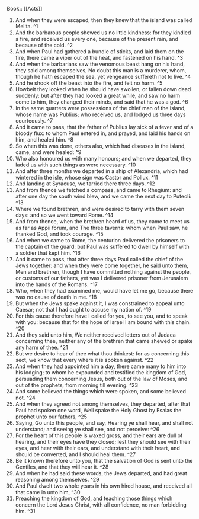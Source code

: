  Book:: [[Acts]]
 1. And when they were escaped, then they knew that the island was called Melita. ^1
 2. And the barbarous people shewed us no little kindness: for they kindled a fire, and received us every one, because of the present rain, and because of the cold. ^2
 3. And when Paul had gathered a bundle of sticks, and laid them on the fire, there came a viper out of the heat, and fastened on his hand. ^3
 4. And when the barbarians saw the venomous beast hang on his hand, they said among themselves, No doubt this man is a murderer, whom, though he hath escaped the sea, yet vengeance suffereth not to live. ^4
 5. And he shook off the beast into the fire, and felt no harm. ^5
 6. Howbeit they looked when he should have swollen, or fallen down dead suddenly: but after they had looked a great while, and saw no harm come to him, they changed their minds, and said that he was a god. ^6
 7. In the same quarters were possessions of the chief man of the island, whose name was Publius; who received us, and lodged us three days courteously. ^7
 8. And it came to pass, that the father of Publius lay sick of a fever and of a bloody flux: to whom Paul entered in, and prayed, and laid his hands on him, and healed him. ^8
 9. So when this was done, others also, which had diseases in the island, came, and were healed: ^9
 10. Who also honoured us with many honours; and when we departed, they laded us with such things as were necessary. ^10
 11. And after three months we departed in a ship of Alexandria, which had wintered in the isle, whose sign was Castor and Pollux. ^11
 12. And landing at Syracuse, we tarried there three days. ^12
 13. And from thence we fetched a compass, and came to Rhegium: and after one day the south wind blew, and we came the next day to Puteoli: ^13
 14. Where we found brethren, and were desired to tarry with them seven days: and so we went toward Rome. ^14
 15. And from thence, when the brethren heard of us, they came to meet us as far as Appii forum, and The three taverns: whom when Paul saw, he thanked God, and took courage. ^15
 16. And when we came to Rome, the centurion delivered the prisoners to the captain of the guard: but Paul was suffered to dwell by himself with a soldier that kept him. ^16
 17. And it came to pass, that after three days Paul called the chief of the Jews together: and when they were come together, he said unto them, Men and brethren, though I have committed nothing against the people, or customs of our fathers, yet was I delivered prisoner from Jerusalem into the hands of the Romans. ^17
 18. Who, when they had examined me, would have let me go, because there was no cause of death in me. ^18
 19. But when the Jews spake against it, I was constrained to appeal unto Caesar; not that I had ought to accuse my nation of. ^19
 20. For this cause therefore have I called for you, to see you, and to speak with you: because that for the hope of Israel I am bound with this chain. ^20
 21. And they said unto him, We neither received letters out of Judaea concerning thee, neither any of the brethren that came shewed or spake any harm of thee. ^21
 22. But we desire to hear of thee what thou thinkest: for as concerning this sect, we know that every where it is spoken against. ^22
 23. And when they had appointed him a day, there came many to him into his lodging; to whom he expounded and testified the kingdom of God, persuading them concerning Jesus, both out of the law of Moses, and out of the prophets, from morning till evening. ^23
 24. And some believed the things which were spoken, and some believed not. ^24
 25. And when they agreed not among themselves, they departed, after that Paul had spoken one word, Well spake the Holy Ghost by Esaias the prophet unto our fathers, ^25
 26. Saying, Go unto this people, and say, Hearing ye shall hear, and shall not understand; and seeing ye shall see, and not perceive: ^26
 27. For the heart of this people is waxed gross, and their ears are dull of hearing, and their eyes have they closed; lest they should see with their eyes, and hear with their ears, and understand with their heart, and should be converted, and I should heal them. ^27
 28. Be it known therefore unto you, that the salvation of God is sent unto the Gentiles, and that they will hear it. ^28
 29. And when he had said these words, the Jews departed, and had great reasoning among themselves. ^29
 30. And Paul dwelt two whole years in his own hired house, and received all that came in unto him, ^30
 31. Preaching the kingdom of God, and teaching those things which concern the Lord Jesus Christ, with all confidence, no man forbidding him. ^31
